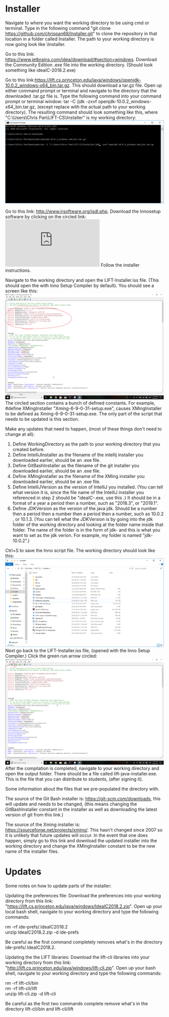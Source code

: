 # Installer
Navigate to where you want the working directory to be using cmd or terminal. Type in the following command "git clone https://github.com/chrispan68/Installer.git" to clone the repository in that location in a folder called Installer. The path to your working directory is now going look like <some path>\Installer. 

Go to this link: https://www.jetbrains.com/idea/download/#section=windows. Download the Community Edition .exe file into the working directory. (Should look something like ideaIC-2018.2.exe)

Go to this link:https://lift.cs.princeton.edu/java/windows/openjdk-10.0.2_windows-x64_bin.tar.gz. This should download a tar.gz file. Open up either command prompt or terminal and navigate to the directory that the downloaded .tar.gz file is. Type the following command into your command prompt or terminal window: tar -C <path to working directory>/jdk -zxvf openjdk-10.0.2_windows-x64_bin.tar.gz, (except replace <path to working directory> with the actual path to your working directory). The resulting command should look something like this, where "C:\Users\Chris Pan\LIFT-CS\Installer" is my working directory:
![alt_text](https://github.com/chrispan68/Installer/blob/master/Screenshots/cmd-targz-unzipping.png)

Go to this link: http://www.jrsoftware.org/isdl.php. Download the Innosetup software by clicking on the circled link:
![alt_text](http://www.jrsoftware.org/isdl.php)
Follow the installer instructions. 

Navigate to the working directory and open the LIFT-Installer.iss file. (This should open the with Inno Setup Compiler by default). You should see a screen like this: 
![alt_text](https://github.com/chrispan68/Installer/blob/master/Screenshots/inno-setup-compilation.png)
The circled section contains a bunch of defined constants. For example, #define XMingInstaller "Xming-6-9-0-31-setup.exe", causes XMingInstaller to be defined as Xming-6-9-0-31-setup.exe. The only part of the script that needs to be updated is this section.

Make any updates that need to happen, (most of these things don't need to change at all):
1) Define WorkingDirectory as the path to your working directory that you created before. 
2) Define IntelliJInstaller as the filename of the intellij installer you downloaded earlier, should be an .exe file.
3) Define GitBashInstaller as the filename of the git installer you downloaded earlier, should be an .exe file.
4) Define XMingInstaller as the filename of the XMing installer you downloaded earlier, should be an .exe file.
5) Define IntelliJVersion as the version of IntelliJ you installed. (You can tell what version it is, since the file name of the IntelliJ installer you referenced in step 2 should be "ideaIC-<version>.exe, use this <version>.) It should be in a format of a year a period then a number, such as "2018.3", or "2019.1".
6) Define JDKVersion as the version of the java jdk. Should be a number then a period then a number then a period then a number, such as 10.0.2 , or 10.1.3. (You can tell what the JDKVersion is by going into the jdk folder of the working directory and looking at the folder name inside that folder. The name of the folder is in the form of jdk-<version> and this <version> is what you want to set as the jdk verion. For example, my folder is named "jdk-10.0.2".)
  
Ctrl+S to save the Inno script file. The working directory should look like this:
![alt_text](https://github.com/chrispan68/Installer/blob/master/Screenshots/directory-snip.png)
Next go back to the LIFT-Installer.iss file, (opened with the Inno Setup Compiler.) Click the green run arrow circled:
![alt_text](https://github.com/chrispan68/Installer/blob/master/Screenshots/run-compiler.png)
After the compilation is completed, navigate to your working directory and open the output folder. There should be a file called lift-java-installer.exe. This is the file that you can distribute to students, (after signing it). 

Some information about the files that we pre-populated the directory with. 

The source of the Git Bash installer is: https://git-scm.com/downloads, this will update and needs to be changed, (this means changing the GitBashInstaller constant in the installer as well as downloading the latest version of git from this link.)

The source of the Xming installer is: https://sourceforge.net/projects/xming/. This hasn't changed since 2007 so it is unlikely that future updates will occur. In the event that one does happen, simply go to this link and download the updated installer into the working directory and change the XMingInstaller constant to be the new name of the installer files.

# Updates
Some notes on how to update parts of the installer:

Updating the preferences file: Download the preferences into your working directory from this link: "https://lift.cs.princeton.edu/java/windows/IdeaIC2018.2.zip". Open up your local bash shell, navigate to your working directory and type the following commands:

rm -rf ide-prefs/.IdeaIC2018.2  
unzip IdeaIC2018.2.zip -d ide-prefs

Be careful as the first command completely removes what's in the directory ide-prefs/.IdeaIC2018.2. 

Updating the the LIFT libraries: Download the lift-cli libraries into your working directory from this link: "http://lift.cs.princeton.edu/java/windows/lift-cli.zip". Open up your bash shell, navigate to your working directory and type the following commands:


rm -rf lift-cli/bin   
rm -rf lift-cli/lift   
unzip lift-cli.zip -d lift-cli

Be careful as the first two commands complete remove what's in the directory lift-cli/bin and lift-cli/lift
